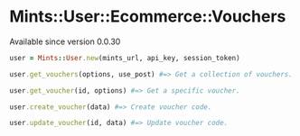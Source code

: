 # Mints::User::Ecommerce::Vouchers

Available since version 0.0.30

```ruby
user = Mints::User.new(mints_url, api_key, session_token)

user.get_vouchers(options, use_post) #=> Get a collection of vouchers.

user.get_voucher(id, options) #=> Get a specific voucher.

user.create_voucher(data) #=> Create voucher code.

user.update_voucher(id, data) #=> Update voucher code.
```